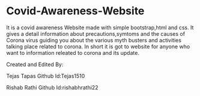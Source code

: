 # Covid-Awareness-Website
It is a covid awareness Website made with simple bootstrap,html and css.
It gives a detail information about precautions,symtoms and the causes of Corona virus guiding you about the various myth busters 
and activities talking place related to corona.
In short it is got to website for anyone who want to information releated to corona and its update.

Created and Edited By:

Tejas Tapas   Github Id:Tejas1510

Rishab Rathi  Github Id:rishabhrathi22
